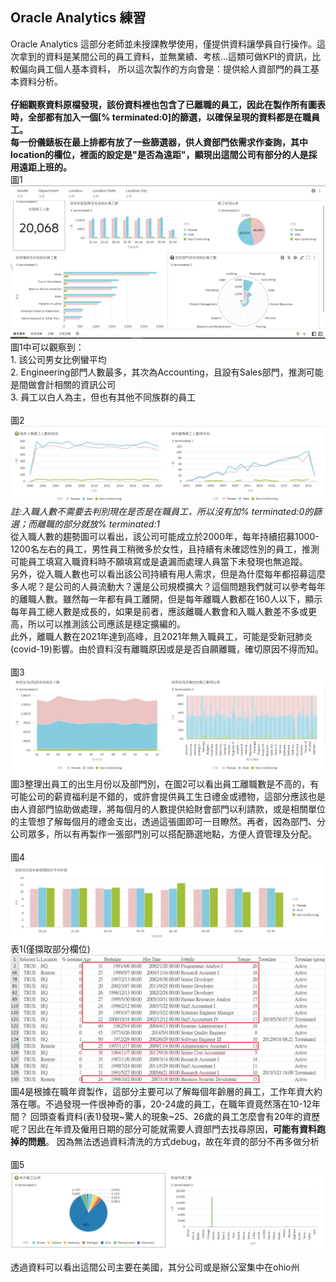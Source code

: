 ## Oracle Analytics 練習
Oracle Analytics 這部分老師並未授課教學使用，僅提供資料讓學員自行操作。這次拿到的資料是某間公司的員工資料，並無業績、考核...這類可做KPI的資訊，比較偏向員工個人基本資料，
所以這次製作的方向會是：提供給人資部門的員工基本資料分析。<br>
<br>
**仔細觀察資料原檔發現，該份資料裡也包含了已離職的員工，因此在製作所有圖表時，全部都有加入一個[% terminated:0]的篩選，以確保呈現的資料都是在職員工。<br>
每一份儀錶板在最上排都有放了一些篩選器，供人資部門依需求作查詢，其中location的欄位，裡面的設定是"是否為遠距"，顯現出這間公司有部分的人是採用遠距上班的。**
<br>
圖1
![image](https://github.com/hsiaotingg/data-visualization/blob/main/Oracle/basic.png)
圖1中可以觀察到：<br> 1. 該公司男女比例蠻平均<br> 2. Engineering部門人數最多，其次為Accounting，且設有Sales部門，推測可能是間做會計相關的資訊公司<br> 3. 員工以白人為主，但也有其他不同族群的員工<br>
<br>
圖2
![image](https://github.com/hsiaotingg/data-visualization/blob/main/Oracle/operation-1.png)
*註:入職人數不需要去判別現在是否是在職員工，所以沒有加% terminated:0的篩選；而離職的部分就放% terminated:1<br>*
從入職人數的趨勢圖可以看出，該公司可能成立於2000年，每年持續招募1000-1200名左右的員工，男性員工稍微多於女性，且持續有未確認性別的員工，推測可能員工填寫入職資料時不願填寫或是遺漏而處理人員當下未發現也無追蹤。<br>
另外，從入職人數也可以看出該公司持續有用人需求，但是為什麼每年都招募這麼多人呢？是公司的人員流動大？還是公司規模擴大？這個問題我們就可以參考每年的離職人數。雖然每一年都有員工離開，但是每年離職人數都在160人以下，顯示每年員工總人數是成長的，如果是前者，應該離職人數會和入職人數差不多或更高，所以可以推測該公司應該是穩定擴編的。<br>
此外，離職人數在2021年達到高峰，且2021年無入職員工，可能是受新冠肺炎(covid-19)影響。由於資料沒有離職原因或是是否自願離職，確切原因不得而知。<br>
<br>
圖3
![image](https://github.com/hsiaotingg/data-visualization/blob/main/Oracle/operation-2.png)
圖3整理出員工的出生月份以及部門別，在圖2可以看出員工離職數是不高的，有可能公司的薪資福利是不錯的，或許會提供員工生日禮金或禮物，這部分應該也是由人資部門協助做處理，將每個月的人數提供給財會部門以利請款，或是相關單位的主管想了解每個月的禮金支出，透過這張圖即可一目瞭然。再者，因為部門、分公司眾多，所以有再製作一張部門別可以搭配篩選地點，方便人資管理及分配。<br>
<br>
圖4
![image](https://github.com/hsiaotingg/data-visualization/blob/main/Oracle/operation-3.png)
<br>
表1(僅擷取部分欄位)
![image](https://github.com/hsiaotingg/data-visualization/blob/main/Oracle/data.png)
圖4是根據在職年資製作，這部分主要可以了解每個年齡層的員工，工作年資大約落在哪。不過發現一件很神奇的事，20-24歲的員工，在職年資竟然落在10-12年間？
回頭查看資料(表1)發現~驚人的現象~25、26歲的員工怎麼會有20年的資歷呢？因此在年資及僱用日期的部分可能就需要人資部門去找尋原因，**可能有資料跑掉的問題**。
因為無法透過資料清洗的方式debug，故在年資的部分不再多做分析<br>
<br>
圖5
![image](https://github.com/hsiaotingg/data-visualization/blob/main/Oracle/location-1.png)

透過資料可以看出這間公司主要在美國，其分公司或是辦公室集中在ohio州
